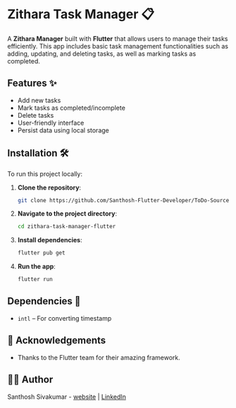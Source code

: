 # Zithara Task Manager 📋

A **Zithara Manager** built with **Flutter** that allows users to manage their tasks efficiently. This app includes basic task management functionalities such as adding, updating, and deleting tasks, as well as marking tasks as completed.

## Features ✨

- Add new tasks
- Mark tasks as completed/incomplete
- Delete tasks
- User-friendly interface
- Persist data using local storage


## Installation 🛠

To run this project locally:

1. **Clone the repository**:

    ```bash
    git clone https://github.com/Santhosh-Flutter-Developer/ToDo-Source-Code.git
    ```

2. **Navigate to the project directory**:

    ```bash
    cd zithara-task-manager-flutter
    ```

3. **Install dependencies**:

    ```bash
    flutter pub get
    ```

4. **Run the app**:

    ```bash
    flutter run
    ```

## Dependencies 🧩

- `intl` – For converting timestamp

## 🙌 Acknowledgements
- Thanks to the Flutter team for their amazing framework.

## 🧑‍💻 Author
Santhosh Sivakumar - [website](http://santhoshsivakumar.liveblog365.com/) | [LinkedIn](https://www.linkedin.com/in/santhosh-flutter-developer/)
